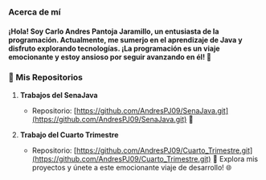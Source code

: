 ### Acerca de mí

#### ¡Hola! Soy Carlo Andres Pantoja Jaramillo, un entusiasta de la programación. Actualmente, me sumerjo en el aprendizaje de Java y disfruto explorando tecnologías. ¡La programación es un viaje emocionante y estoy ansioso por seguir avanzando en él! 🚀

### 📁 Mis Repositorios

1. **Trabajos del SenaJava**
   - Repositorio: [https://github.com/AndresPJ09/SenaJava.git](https://github.com/AndresPJ09/SenaJava.git) 🌱

2. **Trabajo del Cuarto Trimestre**
   - Repositorio: [https://github.com/AndresPJ09/Cuarto_Trimestre.git](https://github.com/AndresPJ09/Cuarto_Trimestre.git) 🚀 Explora mis proyectos y únete a este emocionante viaje de desarrollo! 🌐
